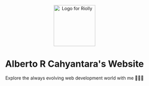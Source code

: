 <p align="center">
  <picture>
    <source media="(prefers-color-scheme: dark)" srcset="https://raw.githubusercontent.com/riolly/web-dev-universe/readme/public/dark.svg">
    <img src="https://raw.githubusercontent.com/riolly/web-dev-universe/readme/public/light.svg" width="130" alt="Logo for Riolly">
  </picture>
</p>

<h1 align="center">
Alberto R Cahyantara's Website
</h1>

<p align='center'>
Explore the always evolving web development world with me 🧑‍🚀🚀
</p>
